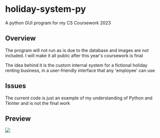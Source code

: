 # holiday-system-py
A python GUI program for my CS Coursework 2023

Overview
---------
The program will not run as is due to the database and images are not included. I will make it all public after this year's coursework is final

The idea behind it is the custom internal system for a fictional holiday renting business, in a user-friendly interface that any 'employee' can use

Issues
------------------
The current code is just an example of my understanding of Python and Tkinter and is not the final work

Preview
-----------
![](https://i.imgur.com/7PIn9VK.png)
